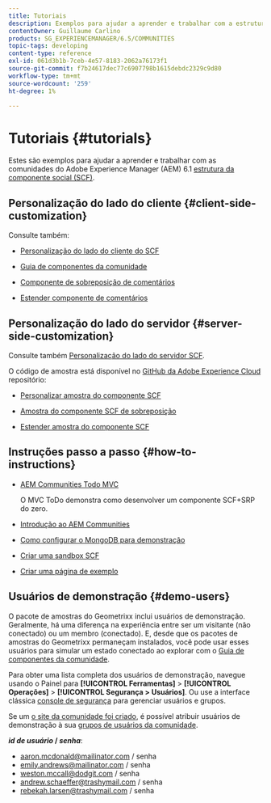 ```yaml
---
title: Tutoriais
description: Exemplos para ajudar a aprender e trabalhar com a estrutura de componente social (SCF) das comunidades Adobe Experience Manager (AEM)
contentOwner: Guillaume Carlino
products: SG_EXPERIENCEMANAGER/6.5/COMMUNITIES
topic-tags: developing
content-type: reference
exl-id: 061d3b1b-7ceb-4e57-8183-2062a76173f1
source-git-commit: f7b24617dec77c6907798b1615debdc2329c9d80
workflow-type: tm+mt
source-wordcount: '259'
ht-degree: 1%

---
```


# Tutoriais {#tutorials}

Estes são exemplos para ajudar a aprender e trabalhar com as comunidades do Adobe Experience Manager (AEM) 6.1 [estrutura da componente social (SCF)](scf.md).

## Personalização do lado do cliente {#client-side-customization}

Consulte também:

* [Personalização do lado do cliente do SCF](client-customize.md)

* [Guia de componentes da comunidade](components-guide.md)

* [Componente de sobreposição de comentários](overlay-comments.md)

* [Estender componente de comentários](extend-comments.md)

## Personalização do lado do servidor {#server-side-customization}

Consulte também [Personalização do lado do servidor SCF](server-customize.md).

O código de amostra está disponível no [GitHub da Adobe Experience Cloud](https://github.com/Adobe-Marketing-Cloud) repositório:

* [Personalizar amostra do componente SCF](https://github.com/Adobe-Marketing-Cloud/aem-scf-sample-components-customize)

* [Amostra do componente SCF de sobreposição](https://github.com/Adobe-Marketing-Cloud/aem-scf-sample-components-overlay)

* [Estender amostra do componente SCF](https://github.com/Adobe-Marketing-Cloud/aem-scf-sample-components-extension)

## Instruções passo a passo {#how-to-instructions}

* [AEM Communities Todo MVC](https://github.com/Adobe-Marketing-Cloud/aem-communities-todomvc-sample)

  O MVC ToDo demonstra como desenvolver um componente SCF+SRP do zero.

* [Introdução ao AEM Communities](getting-started.md)

* [Como configurar o MongoDB para demonstração](demo-mongo.md)

* [Criar uma sandbox SCF](an-scf-sandbox.md)

* [Criar uma página de exemplo](create-sample-page.md)

## Usuários de demonstração {#demo-users}

O pacote de amostras do Geometrixx inclui usuários de demonstração. Geralmente, há uma diferença na experiência entre ser um visitante (não conectado) ou um membro (conectado). E, desde que os pacotes de amostras do Geometrixx permaneçam instalados, você pode usar esses usuários para simular um estado conectado ao explorar com o [Guia de componentes da comunidade](components-guide.md).

Para obter uma lista completa dos usuários de demonstração, navegue usando o Painel para **[!UICONTROL Ferramentas]** > **[!UICONTROL Operações]** > **[!UICONTROL Segurança > Usuários]**. Ou use a interface clássica [console de segurança](http://localhost:4502/useradmin) para gerenciar usuários e grupos.

Se um [o site da comunidade foi criado](getting-started.md), é possível atribuir usuários de demonstração à sua [grupos de usuários da comunidade](users.md).

***id de usuário* / *senha***:

* aaron.mcdonald@mailinator.com / senha
* emily.andrews@mailinator.com / senha
* weston.mccall@dodgit.com / senha
* andrew.schaeffer@trashymail.com / senha
* rebekah.larsen@trashymail.com / senha
